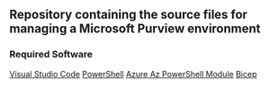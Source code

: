 ## Repository containing the source files for managing a Microsoft Purview environment

### Required Software
[Visual Studio Code](https://code.visualstudio.com/Download)
[PowerShell](https://learn.microsoft.com/en-us/powershell/scripting/install/installing-powershell-on-windows)
[Azure Az PowerShell Module](https://learn.microsoft.com/en-us/powershell/azure/install-azure-powershell)
[Bicep](https://learn.microsoft.com/en-us/azure/azure-resource-manager/bicep/install)

